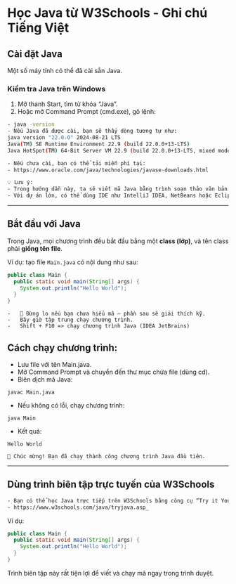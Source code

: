 # Học Java từ W3Schools - Ghi chú Tiếng Việt

## Cài đặt Java

Một số máy tính có thể đã cài sẵn Java.

### Kiểm tra Java trên Windows

1. Mở thanh Start, tìm từ khóa “Java”.
2. Hoặc mở Command Prompt (cmd.exe), gõ lệnh:

```bash
- java -version
- Nếu Java đã được cài, bạn sẽ thấy dòng tương tự như:
java version "22.0.0" 2024-08-21 LTS
Java(TM) SE Runtime Environment 22.9 (build 22.0.0+13-LTS)
Java HotSpot(TM) 64-Bit Server VM 22.9 (build 22.0.0+13-LTS, mixed mode)

- Nếu chưa cài, bạn có thể tải miễn phí tại:
- https://www.oracle.com/java/technologies/javase-downloads.html

💡 Lưu ý: 
- Trong hướng dẫn này, ta sẽ viết mã Java bằng trình soạn thảo văn bản như Notepad. 
- Với dự án lớn, có thể dùng IDE như IntelliJ IDEA, NetBeans hoặc Eclipse.
```
---

## Bắt đầu với Java

Trong Java, mọi chương trình đều bắt đầu bằng một **class (lớp)**, và tên class phải **giống tên file**.

Ví dụ: tạo file `Main.java` có nội dung như sau:

```java
public class Main {
  public static void main(String[] args) {
    System.out.println("Hello World");
  }
}
```
```
-   📝 Đừng lo nếu bạn chưa hiểu mã – phần sau sẽ giải thích kỹ. 
-   Bây giờ tập trung chạy chương trình.
-   Shift + F10 => chạy chương trình Java (IDEA JetBrains)
```

##  Cách chạy chương trình:
-   Lưu file với tên Main.java.
-   Mở Command Prompt và chuyển đến thư mục chứa file (dùng cd).
-   Biên dịch mã Java:

```
javac Main.java
```
-   Nếu không có lỗi, chạy chương trình:
```
java Main
```
-   Kết quả:
```
Hello World
```
```
🎉 Chúc mừng! Bạn đã chạy thành công chương trình Java đầu tiên.
```
---
##  Dùng trình biên tập trực tuyến của W3Schools

```bash
- Bạn có thể học Java trực tiếp trên W3Schools bằng công cụ “Try it Yourself”:
- https://www.w3schools.com/java/tryjava.asp_
```
Ví dụ:  
```java
public class Main {
  public static void main(String[] args) {
    System.out.println("Hello World");
  }
}
```
Trình biên tập này rất tiện lợi để viết và chạy mã ngay trong trình duyệt.